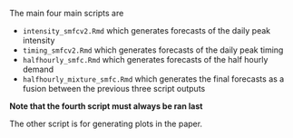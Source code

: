 The main four main scripts are

- `intensity_smfcv2.Rmd` which generates forecasts of the daily peak intensity
- `timing_smfcv2.Rmd` which generates forecasts of the daily peak timing
- `halfhourly_smfc.Rmd` which generates forecasts of the half hourly demand
- `halfhourly_mixture_smfc.Rmd` which generates the final forecasts as a fusion between the previous three script outputs

**Note that the fourth script must always be ran last**

The other script is for generating plots in the paper.
